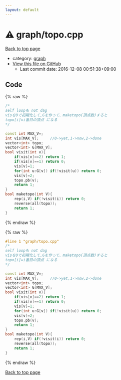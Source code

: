 ```yaml
---
layout: default
---
```


<!-- mathjax config similar to math.stackexchange -->
<script type="text/javascript" async
  src="https://cdnjs.cloudflare.com/ajax/libs/mathjax/2.7.5/MathJax.js?config=TeX-MML-AM_CHTML">
</script>
<script type="text/x-mathjax-config">
  MathJax.Hub.Config({
    TeX: { equationNumbers: { autoNumber: "AMS" }},
    tex2jax: {
      inlineMath: [ ['$','$'] ],
      processEscapes: true
    },
    "HTML-CSS": { matchFontHeight: false },
    displayAlign: "left",
    displayIndent: "2em"
  });
</script>

<script type="text/javascript" src="https://cdnjs.cloudflare.com/ajax/libs/jquery/3.4.1/jquery.min.js"></script>
<script src="https://cdn.jsdelivr.net/npm/jquery-balloon-js@1.1.2/jquery.balloon.min.js" integrity="sha256-ZEYs9VrgAeNuPvs15E39OsyOJaIkXEEt10fzxJ20+2I=" crossorigin="anonymous"></script>
<script type="text/javascript" src="../../assets/js/copy-button.js"></script>
<link rel="stylesheet" href="../../assets/css/copy-button.css" />


# :warning: graph/topo.cpp

<a href="../../index.html">Back to top page</a>

* category: <a href="../../index.html#f8b0b924ebd7046dbfa85a856e4682c8">graph</a>
* <a href="{{ site.github.repository_url }}/blob/master/graph/topo.cpp">View this file on GitHub</a>
    - Last commit date: 2016-12-08 00:51:38+09:00




## Code

<a id="unbundled"></a>
{% raw %}
```cpp
/*
self loopも not dag
visを0で初期化して,Gを作って、maketopo(頂点数)すると
topo[i]=i番目の頂点 になる
*/

const int MAX_V=;
int vis[MAX_V];		//0->yet,1->now,2->done
vector<int> topo;
vector<int> G[MAX_V];
bool visit(int v){
	if(vis[v]==2) return 1;
	if(vis[v]==1) return 0;
	vis[v]=1;
	for(int u:G[v]) if(!visit(u)) return 0;
	vis[v]=2;
	topo.pb(v);
	return 1;
}
bool maketopo(int V){
	rep(i,V) if(!visit(i)) return 0;
	reverse(all(topo));
	return 1;
}

```
{% endraw %}

<a id="bundled"></a>
{% raw %}
```cpp
#line 1 "graph/topo.cpp"
/*
self loopも not dag
visを0で初期化して,Gを作って、maketopo(頂点数)すると
topo[i]=i番目の頂点 になる
*/

const int MAX_V=;
int vis[MAX_V];		//0->yet,1->now,2->done
vector<int> topo;
vector<int> G[MAX_V];
bool visit(int v){
	if(vis[v]==2) return 1;
	if(vis[v]==1) return 0;
	vis[v]=1;
	for(int u:G[v]) if(!visit(u)) return 0;
	vis[v]=2;
	topo.pb(v);
	return 1;
}
bool maketopo(int V){
	rep(i,V) if(!visit(i)) return 0;
	reverse(all(topo));
	return 1;
}

```
{% endraw %}

<a href="../../index.html">Back to top page</a>

